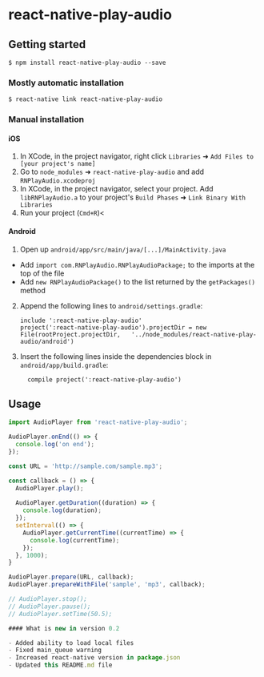 
# react-native-play-audio

## Getting started

`$ npm install react-native-play-audio --save`

### Mostly automatic installation

`$ react-native link react-native-play-audio`

### Manual installation


#### iOS

1. In XCode, in the project navigator, right click `Libraries` ➜ `Add Files to [your project's name]`
2. Go to `node_modules` ➜ `react-native-play-audio` and add `RNPlayAudio.xcodeproj`
3. In XCode, in the project navigator, select your project. Add `libRNPlayAudio.a` to your project's `Build Phases` ➜ `Link Binary With Libraries`
4. Run your project (`Cmd+R`)<

#### Android

1. Open up `android/app/src/main/java/[...]/MainActivity.java`
  - Add `import com.RNPlayAudio.RNPlayAudioPackage;` to the imports at the top of the file
  - Add `new RNPlayAudioPackage()` to the list returned by the `getPackages()` method
2. Append the following lines to `android/settings.gradle`:
  	```
  	include ':react-native-play-audio'
  	project(':react-native-play-audio').projectDir = new File(rootProject.projectDir, 	'../node_modules/react-native-play-audio/android')
  	```
3. Insert the following lines inside the dependencies block in `android/app/build.gradle`:
  	```
      compile project(':react-native-play-audio')
  	```
## Usage
```javascript
import AudioPlayer from 'react-native-play-audio';

AudioPlayer.onEnd(() => {
  console.log('on end');
});

const URL = 'http://sample.com/sample.mp3';

const callback = () => {
  AudioPlayer.play();
    
  AudioPlayer.getDuration((duration) => {
    console.log(duration);
  });
  setInterval(() => {
    AudioPlayer.getCurrentTime((currentTime) => {
      console.log(currentTime);
    });
  }, 1000);
}

AudioPlayer.prepare(URL, callback);
AudioPlayer.prepareWithFile('sample', 'mp3', callback);

// AudioPlayer.stop();
// AudioPlayer.pause();
// AudioPlayer.setTime(50.5);

#### What is new in version 0.2

- Added ability to load local files
- Fixed main_queue warning
- Increased react-native version in package.json
- Updated this README.md file